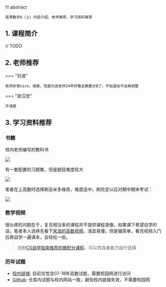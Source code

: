 !!! abstract

    高等数学A（上）内容介绍、老师推荐、学习资料推荐

## 1. 课程简介

// TODO

## 2. 老师推荐

=== "刘进"

    老师非常nice，强推，但是刘进老师24年好像去教数分B了，不知道会不会再调整

=== "吴汉忠"

    不清楚 

## 3. 学习资料推荐

### 书籍

校内老师编写的教科书

![](/images/高数A2.jpg)

有一套配置的习题集，但是题目难度较大

![](/images/高数A3.jpg)

笔者在上高数时选择刷吉米多维奇，难度适中，刷完足以应对期中期末考试：

![](/images/高数A4.jpg)

### 教学视频

很头疼的问题在于，复旦相当多的课程并不提供课程录像。如果课下希望自学的话，笔者本人选择先看下[宋浩的高数视频](https://www.bilibili.com/video/BV1Eb411u7Fw/?spm_id_from=333.337.search-card.all.click&vd_source=6afbbf08fb8c28068a9d924fe9a1154b)，浅显易懂，但是偏简单，看完视频入门后再自学一遍课本，会轻松一些。

> 另附[CS自学指南推荐的微积分课程](https://csdiy.wiki/%E6%95%B0%E5%AD%A6%E5%9F%BA%E7%A1%80/MITmaths/)，可以凭自身能力自行选择

### 历年试题

- [校内链接](https://math.fudan.edu.cn/gdsx/34087/list.htm): 目前仅包含07-18年高数试题，需要校园网进行访问
- [Github](): 仓库内试题与校内网站一致，避免校内链接失效，不需要校园网

